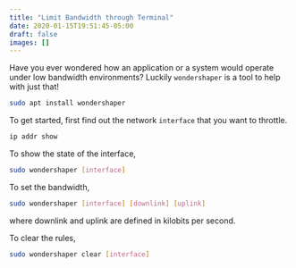 ```yaml
---
title: "Limit Bandwidth through Terminal"
date: 2020-01-15T19:51:45-05:00
draft: false
images: []
---
```


Have you ever wondered how an application or a system would operate under low bandwidth environments? Luckily `wondershaper` is a tool to help with just that!

```bash
sudo apt install wondershaper
```

To get started, first find out the network `interface` that you want to throttle.

```bash
ip addr show
```

To show the state of the interface,

```bash
sudo wondershaper [interface]
```

To set the bandwidth,

```bash
sudo wondershaper [interface] [downlink] [uplink]
```
where downlink and uplink are defined in kilobits per second. 

To clear the rules,

```bash
sudo wondershaper clear [interface]
```